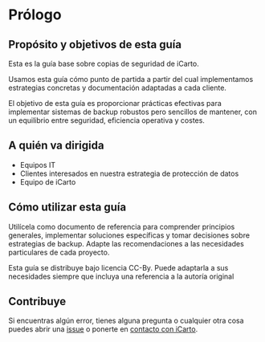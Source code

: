 # Prólogo

## Propósito y objetivos de esta guía

Esta es la guía base sobre copias de seguridad de iCarto.

Usamos esta guía cómo punto de partida a partir del cual implementamos estrategias concretas y documentación adaptadas a cada cliente.

El objetivo de esta guía es proporcionar prácticas efectivas para implementar sistemas de backup robustos pero sencillos de mantener, con un equilibrio entre seguridad, eficiencia operativa y costes.

## A quién va dirigida

-   Equipos IT
-   Clientes interesados en nuestra estrategia de protección de datos
-   Equipo de iCarto

## Cómo utilizar esta guía

Utilícela como documento de referencia para comprender principios generales, implementar soluciones específicas y tomar decisiones sobre estrategias de backup. Adapte las recomendaciones a las necesidades particulares de cada proyecto.

Esta guía se distribuye bajo licencia CC-By. Puede adaptarla a sus necesidades siempre que incluya una referencia a la autoría original

## Contribuye

Si encuentras algún error, tienes alguna pregunta o cualquier otra cosa puedes abrir una [issue](https://github.com/icarto/readi-backups-doc/issues) o ponerte en [contacto con iCarto](https://icarto.es/contacta/).
